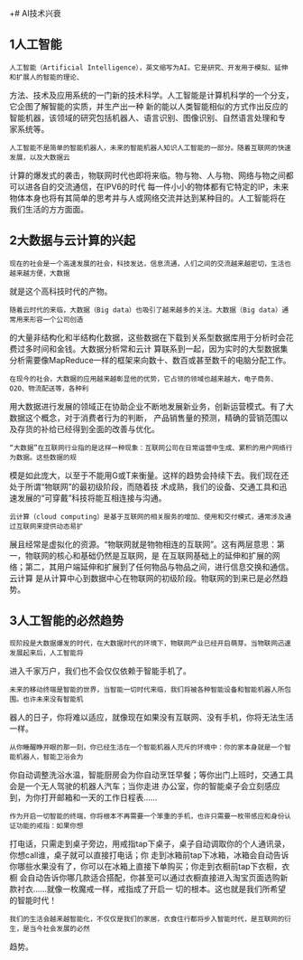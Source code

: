 +# AI技术兴衰 

## 1人工智能 ##

    人工智能（Artificial Intelligence），英文缩写为AI。它是研究、开发用于模拟、延伸和扩展人的智能的理论、
方法、技术及应用系统的一门新的技术科学。人工智能是计算机科学的一个分支，它企图了解智能的实质，并生产出一种
新的能以人类智能相似的方式作出反应的智能机器，该领域的研究包括机器人、语言识别、图像识别、自然语言处理和专
家系统等。

    人工智能不是简单的智能机器人，未来的智能机器人知识人工智能的一部分。随着互联网的快速发展，以及大数据云
计算的爆发式的袭击，物联网时代也即将来临。物与物、人与物、网络与物之间都可以进各自的交流通信，在IPV6的时代
每一件小小的物体都有它特定的IP，未来物体本身也将有其简单的思考并与人或网络交流并达到某种目的。人工智能将在
我们生活的方方面面。

## 2大数据与云计算的兴起  

    现在的社会是一个高速发展的社会，科技发达，信息流通，人们之间的交流越来越密切，生活也越来越方便，大数据
就是这个高科技时代的产物。

    随着云时代的来临，大数据（Big data）也吸引了越来越多的关注。大数据（Big data）通常用来形容一个公司创造
的大量非结构化和半结构化数据，这些数据在下载到关系型数据库用于分析时会花费过多时间和金钱。大数据分析常和云计
算联系到一起，因为实时的大型数据集分析需要像MapReduce一样的框架来向数十、数百或甚至数千的电脑分配工作。

    在现今的社会，大数据的应用越来越彰显他的优势，它占领的领域也越来越大，电子商务、O2O、物流配送等，各种利
用大数据进行发展的领域正在协助企业不断地发展新业务，创新运营模式。有了大数据这个概念，对于消费者行为的判断，
产品销售量的预测，精确的营销范围以及存货的补给已经得到全面的改善与优化。

    “大数据”在互联网行业指的是这样一种现象：互联网公司在日常运营中生成、累积的用户网络行为数据。这些数据的规
模是如此庞大，以至于不能用G或T来衡量。这样的趋势会持续下去。我们现在还处于所谓“物联网”的最初级阶段，而随着技
术成熟，我们的设备、交通工具和迅速发展的“可穿戴”科技将能互相连接与沟通。

    云计算（cloud computing）是基于互联网的相关服务的增加、使用和交付模式，通常涉及通过互联网来提供动态易扩
展且经常是虚拟化的资源。“物联网就是物物相连的互联网”。这有两层意思：第一，物联网的核心和基础仍然是互联网，是
在互联网基础上的延伸和扩展的网络；第二，其用户端延伸和扩展到了任何物品与物品之间，进行信息交换和通信。云计算
是从计算中心到数据中心在物联网的初级阶段。物联网的到来已是必然趋势。

## 3人工智能的必然趋势 ##

    现阶段是大数据爆发的时代，在大数据时代的环境下，物联网产业已经开启萌芽。当物联网迅速发展起来后，人工智能将
进入千家万户，我们也不会仅仅依赖于智能手机了。

    未来的移动终端是智能的世界，当智能一切时代来临，我们将被各种智能设备和智能机器人所包围。也许未来没有智能机
器人的日子，你将难以适应，就像现在如果没有互联网、没有手机，你将无法生活一样。

    从你睡醒睁开眼的那一刻，你已经生活在一个智能机器人充斥的环境中：你的家本身就是一个智能机器人，智能卫浴会为
你自动调整洗浴水温，智能厨房会为你自动烹饪早餐；等你出门上班时，交通工具会是一个无人驾驶的机器人汽车；当你走进
办公室，你的智能桌子会立刻感应到，为你打开邮箱和一天的工作日程表……

    作为开启一切智能的终端，你将根本不再需要一个笨重的手机，也许只需要一枚带感应和身份认证功能的戒指：如果你想
打电话，只需走到桌子旁边，用戒指tap下桌子，桌子自动调取你的个人通讯录，你想call谁，桌子就可以直接打电话；你
走到冰箱前tap下冰箱，冰箱会自动告诉你哪些水果没有了，你可以在冰箱上直接下单购买；你走到衣橱前tap下衣橱，衣橱
会自动告诉你哪几款适合搭配，你甚至可以通过衣橱直接进入淘宝页面选购新款衬衣……就像一枚魔戒一样，戒指成了开启一
切的根本。这也就是我们所希望的智能时代！

    我们的生活会越来越智能化，不仅仅是我们的家居，衣食住行都将步入智能时代，是互联网的衍生，是当今社会发展的必然
趋势。
